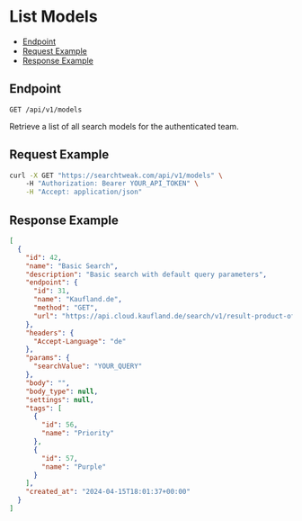 # List Models

- [Endpoint](#endpoint)
- [Request Example](#request-example)
- [Response Example](#response-example)

<a name="endpoint"></a>
## Endpoint 

`GET /api/v1/models`

Retrieve a list of all search models for the authenticated team.

<a name="request-example"></a>
## Request Example

```bash
curl -X GET "https://searchtweak.com/api/v1/models" \ 
    -H "Authorization: Bearer YOUR_API_TOKEN" \
    -H "Accept: application/json"
```

<a name="response-example"></a>
## Response Example

```json
[
  {
    "id": 42,
    "name": "Basic Search",
    "description": "Basic search with default query parameters",
    "endpoint": {
      "id": 31,
      "name": "Kaufland.de",
      "method": "GET",
      "url": "https://api.cloud.kaufland.de/search/v1/result-product-offers/"
    },
    "headers": {
      "Accept-Language": "de"
    },
    "params": {
      "searchValue": "YOUR_QUERY"
    },
    "body": "",
    "body_type": null,
    "settings": null,
    "tags": [
      {
        "id": 56,
        "name": "Priority"
      },
      {
        "id": 57,
        "name": "Purple"
      }
    ],
    "created_at": "2024-04-15T18:01:37+00:00"
  }
]
```
